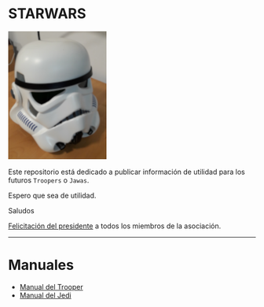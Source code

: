 
# STARWARS

![casco](trooper/images/casco.png)

Este repositorio está dedicado a publicar información de utilidad para
los futuros `Troopers` o `Jawas`.

Espero que sea de utilidad.

Saludos

[Felicitación del presidente](felicitacion.md) a todos los miembros de la asociación.

---

# Manuales

* [Manual del Trooper](./trooper/README.md)
* [Manual del Jedi](./jedi/README.md)
